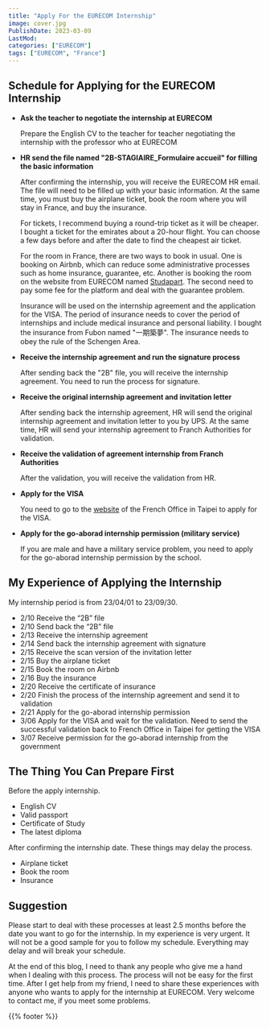 ```yaml
---
title: "Apply For the EURECOM Internship"
image: cover.jpg
PublishDate: 2023-03-09
LastMod: 
categories: ["EURECOM"]
tags: ["EURECOM", "France"]
---
```


## Schedule for Applying for the EURECOM Internship

- **Ask the teacher to negotiate the internship at EURECOM**

  Prepare the English CV to the teacher for teacher negotiating the internship with the professor who at EURECOM

- **HR send the file named "2B-STAGIAIRE_Formulaire accueil" for filling the basic information**

  After confirming the internship, you will receive the EURECOM HR email. The file will need to be filled up with your basic information. At the same time, you must buy the airplane ticket, book the room where you will stay in France, and buy the insurance.

  For tickets, I recommend buying a round-trip ticket as it will be cheaper. I bought a ticket for the emirates about a 20-hour flight. You can choose a few days before and after the date to find the cheapest air ticket.

  For the room in France, there are two ways to book in usual. One is booking on Airbnb, which can reduce some administrative processes such as home insurance, guarantee, etc. Another is booking the room on the website from EURECOM named [Studapart](https://eurecom.studapart.com/en/). The second need to pay some fee for the platform and deal with the guarantee problem.

  Insurance will be used on the internship agreement and the application for the VISA. The period of insurance needs to cover the period of internships and include medical insurance and personal liability. I bought the insurance from Fubon named "一期築夢". The insurance needs to obey the rule of the Schengen Area.

- **Receive the internship agreement and run the signature process**

  After sending back the "2B" file, you will receive the internship agreement. You need to run the process for signature.

- **Receive the original internship agreement and invitation letter**

  After sending back the internship agreement, HR will send the original internship agreement and invitation letter to you by UPS. At the same time, HR will send your internship agreement to Franch Authorities for validation.

- **Receive the validation of agreement internship from Franch Authorities**

  After the validation, you will receive the validation from HR.

- **Apply for the VISA**

  You need to go to the [website](https://france-taipei.org/-%E4%B8%AD%E6%96%87-) of the French Office in Taipei to apply for the VISA.

- **Apply for the go-aborad internship permission (military service)**

  If you are male and have a military service problem, you need to apply for the go-aborad internship permission by the school.

## My Experience of Applying the Internship

My internship period is from 23/04/01 to 23/09/30.

- 2/10 Receive the “2B” file
- 2/10 Send back the “2B” file
- 2/13 Receive the internship agreement
- 2/14 Send back the internship agreement with signature
- 2/15 Receive the scan version of the invitation letter
- 2/15 Buy the airplane ticket
- 2/15 Book the room on Airbnb
- 2/16 Buy the insurance
- 2/20 Receive the certificate of insurance
- 2/20 Finish the process of the internship agreement and send it to validation
- 2/21 Apply for the go-aborad internship permission
- 3/06 Apply for the VISA and wait for the validation. Need to send the successful validation back to French Office in Taipei for getting the VISA
- 3/07 Receive permission for the go-aborad internship from the government

## The Thing You Can Prepare First

Before the apply internship.

- English CV
- Valid passport
- Certificate of Study
- The latest diploma

After confirming the internship date. These things may delay the process.

- Airplane ticket
- Book the room
- Insurance

## Suggestion

Please start to deal with these processes at least 2.5 months before the date you want to go for the internship. In my experience is very urgent. It will not be a good sample for you to follow my schedule. Everything may delay and will break your schedule.

At the end of this blog, I need to thank any people who give me a hand when I dealing with this process. The process will not be easy for the first time. After I get help from my friend, I need to share these experiences with anyone who wants to apply for the internship at EURECOM. Very welcome to contact me, if you meet some problems.

{{% footer %}}
